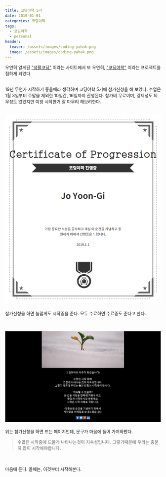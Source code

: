 ```yaml
---
title: 코딩야학 5기
date: 2019-01-01
categories: 코딩야학
tags:
  - 코딩야학
  - personal
header:
  teaser: /assets/images/coding-yahak.png
  image: /assets/images/coding-yahak.png
---
```


우연히 알게된 ["생활코딩"](https://opentutorials.org/course/1) 이라는
사이트에서 또 우연히, ["코딩야학"](https://coding.yah.ac/) 이라는 프로젝트를 접하게 되었다.
<!--more-->

<br>
19년 무언가 시작하기 좋을때라 생각하며 코딩야학 5기에 참가신청을 해 보았다.
수업은 1월 3일부터 주말을 제외한 10일간, 16일까지 진행된다.
참가비 무료이며, 강제성도 의무성도 없었지만 이왕 시작한거 잘 마무리 해보려한다.
<br><br>

![코딩야학](/assets/images/coding-yahak-start2.PNG)
<br><br>
참가신청을 하면 놀랍게도 시작증을 준다. 모두 수료하면 수료증도 준다고 한다.
<br><br><br>

![코딩야학](/assets/images/coding-yahak-start.PNG)
<br><br>
위는 참가신청을 하면 뜨는 페이지인데, 문구가 마음에 들어 가져와봤다.
> 수많은 시작중에 드물게 나타나는것이 지속성입니다.
> 그렇기때문에 우리는 충분히 많이 시작해야합니다.

<br><br>
마음에 든다. 올해는, 이것부터 시작해본다.